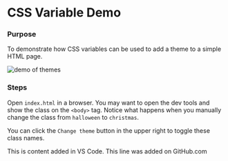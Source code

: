 # CSS Variable Demo

### Purpose

To demonstrate how CSS variables can be used to add a theme to a simple HTML page.

![demo of themes](https://mc.dev/wp-content/uploads/2022/06/css_var_demo.gif)

### Steps

Open `index.html` in a browser.  You may want to open the dev tools and show the class on the `<body>` tag.  Notice what happens when you manually change the class from `halloween` to `christmas`.   

You can click the `Change theme` button in the upper right to toggle these class names.


This is content added in VS Code.
This line was added on GitHub.com
